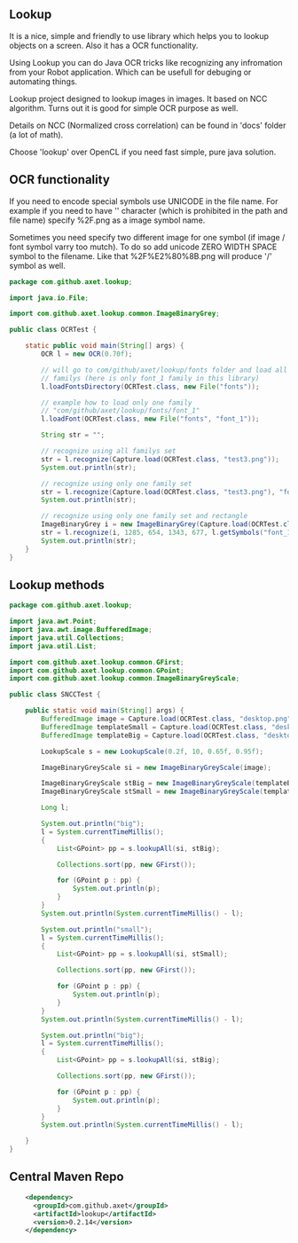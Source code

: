 ## Lookup

It is a nice, simple and friendly to use library which helps you to lookup objects on a screen. Also it has a OCR functionality.

Using Lookup you can do Java OCR tricks like recognizing any infromation from your Robot application. Which can be
usefull for debuging or automating things.

Lookup project designed to lookup images in images. It based on NCC algorithm. Turns out it is good for simple OCR purpose as well.

Details on NCC (Normalized cross correlation) can be found in 'docs' folder (a lot of math).

Choose 'lookup' over OpenCL if you need fast simple, pure java solution.

## OCR functionality

If you need to encode special symbols use UNICODE in the file name. For example if you need to have '\' character (which is prohibited
in the path and file name) specify %2F.png as a image symbol name.

Sometimes you need specify two different image for one symbol (if image / font symbol varry too mutch). To do so add unicode ZERO WIDTH SPACE symbol to the filename. Like that %2F%E2%80%8B.png will produce '/' symbol as well. 

```java
package com.github.axet.lookup;

import java.io.File;

import com.github.axet.lookup.common.ImageBinaryGrey;

public class OCRTest {

    static public void main(String[] args) {
        OCR l = new OCR(0.70f);

        // will go to com/github/axet/lookup/fonts folder and load all font
        // familys (here is only font_1 family in this library)
        l.loadFontsDirectory(OCRTest.class, new File("fonts"));

        // example how to load only one family
        // "com/github/axet/lookup/fonts/font_1"
        l.loadFont(OCRTest.class, new File("fonts", "font_1"));

        String str = "";

        // recognize using all familys set
        str = l.recognize(Capture.load(OCRTest.class, "test3.png"));
        System.out.println(str);

        // recognize using only one family set
        str = l.recognize(Capture.load(OCRTest.class, "test3.png"), "font_1");
        System.out.println(str);

        // recognize using only one family set and rectangle
        ImageBinaryGrey i = new ImageBinaryGrey(Capture.load(OCRTest.class, "full.png"));
        str = l.recognize(i, 1285, 654, 1343, 677, l.getSymbols("font_1"));
        System.out.println(str);
    }
}
```

        
## Lookup methods

```java
package com.github.axet.lookup;

import java.awt.Point;
import java.awt.image.BufferedImage;
import java.util.Collections;
import java.util.List;

import com.github.axet.lookup.common.GFirst;
import com.github.axet.lookup.common.GPoint;
import com.github.axet.lookup.common.ImageBinaryGreyScale;

public class SNCCTest {

    public static void main(String[] args) {
        BufferedImage image = Capture.load(OCRTest.class, "desktop.png");
        BufferedImage templateSmall = Capture.load(OCRTest.class, "desktop_feature_small.png");
        BufferedImage templateBig = Capture.load(OCRTest.class, "desktop_feature_big.png");

        LookupScale s = new LookupScale(0.2f, 10, 0.65f, 0.95f);

        ImageBinaryGreyScale si = new ImageBinaryGreyScale(image);

        ImageBinaryGreyScale stBig = new ImageBinaryGreyScale(templateBig);
        ImageBinaryGreyScale stSmall = new ImageBinaryGreyScale(templateSmall);

        Long l;

        System.out.println("big");
        l = System.currentTimeMillis();
        {
            List<GPoint> pp = s.lookupAll(si, stBig);

            Collections.sort(pp, new GFirst());

            for (GPoint p : pp) {
                System.out.println(p);
            }
        }
        System.out.println(System.currentTimeMillis() - l);

        System.out.println("small");
        l = System.currentTimeMillis();
        {
            List<GPoint> pp = s.lookupAll(si, stSmall);

            Collections.sort(pp, new GFirst());

            for (GPoint p : pp) {
                System.out.println(p);
            }
        }
        System.out.println(System.currentTimeMillis() - l);

        System.out.println("big");
        l = System.currentTimeMillis();
        {
            List<GPoint> pp = s.lookupAll(si, stBig);

            Collections.sort(pp, new GFirst());

            for (GPoint p : pp) {
                System.out.println(p);
            }
        }
        System.out.println(System.currentTimeMillis() - l);

    }
}
```

## Central Maven Repo

```xml
    <dependency>
      <groupId>com.github.axet</groupId>
      <artifactId>lookup</artifactId>
      <version>0.2.14</version>
    </dependency>
```
